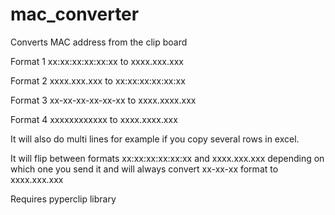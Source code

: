 # mac_converter
Converts MAC address from the clip board

Format 1
xx:xx:xx:xx:xx:xx to xxxx.xxx.xxx 

Format 2
xxxx.xxx.xxx to xx:xx:xx:xx:xx:xx  

Format 3
xx-xx-xx-xx-xx-xx to xxxx.xxxx.xxx  

Format 4 xxxxxxxxxxxx to xxxx.xxxx.xxx
 
It will also do multi lines for example if you copy several rows in excel. 
 
It will flip between formats xx:xx:xx:xx:xx:xx and xxxx.xxx.xxx  depending on which one you send it and will always convert xx-xx-xx format to xxxx.xxx.xxx  

Requires pyperclip library 


